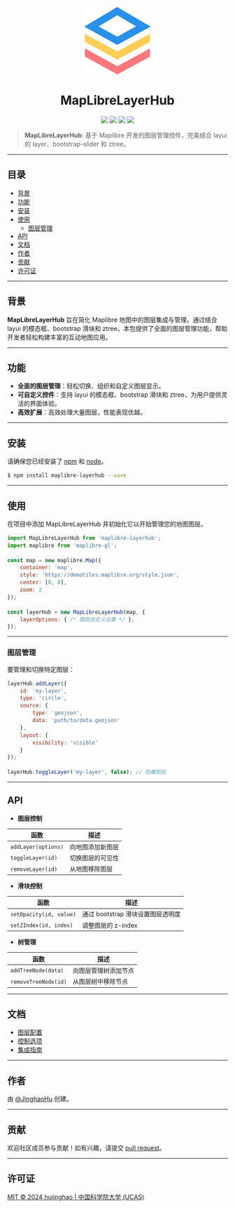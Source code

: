 
<p align="center"><img src="images/maplibre_layerhub.svg" width="30%" /></p>

<h1 align='center'>MapLibreLayerHub</h1>

<p align="center">
<a href=""><img src="https://img.shields.io/badge/version-1.0-yellow.svg" /></a>
<a href=""><img src="https://img.shields.io/badge/author-Jinghao%20Hu-orange.svg" /></a>
<a href=""><img src="https://img.shields.io/badge/language-TypeScript-blue.svg" /></a>
<a href="http://opensource.org/licenses/MIT"><img src="https://img.shields.io/badge/license-MIT-green.svg" /></a>
</p>

> **MapLibreLayerHub**: 基于 Maplibre 开发的图层管理控件，完美结合 layui 的 layer、bootstrap-slider 和 ztree。

---

## 目录

- [背景](#背景)
- [功能](#功能)
- [安装](#安装)
- [使用](#使用)
  - [图层管理](#图层管理)
- [API](#api)
- [文档](#文档)
- [作者](#作者)
- [贡献](#贡献)
- [许可证](#许可证)

---

## 背景

**MapLibreLayerHub** 旨在简化 Maplibre 地图中的图层集成与管理。通过结合 layui 的模态框、bootstrap 滑块和 ztree，本包提供了全面的图层管理功能，帮助开发者轻松构建丰富的互动地图应用。

---

## 功能

- **全面的图层管理**：轻松切换、组织和自定义图层显示。
- **可自定义控件**：支持 layui 的模态框、bootstrap 滑块和 ztree，为用户提供灵活的界面体验。
- **高效扩展**：高效处理大量图层，性能表现优越。

---

## 安装

请确保您已经安装了 [npm](https://npmjs.com) 和 [node](http://nodejs.org)。

```sh
$ npm install maplibre-layerhub --save
```

---

## 使用

在项目中添加 MapLibreLayerHub 并初始化它以开始管理您的地图图层。

```javascript
import MapLibreLayerHub from 'maplibre-layerhub';
import maplibre from 'maplibre-gl';

const map = new maplibre.Map({
    container: 'map',
    style: 'https://demotiles.maplibre.org/style.json',
    center: [0, 0],
    zoom: 2
});

const layerHub = new MapLibreLayerHub(map, {
    layerOptions: { /* 图层自定义设置 */ },
});
```

---

### 图层管理

要管理和切换特定图层：

```javascript
layerHub.addLayer({
    id: 'my-layer',
    type: 'circle',
    source: {
        type: 'geojson',
        data: 'path/to/data.geojson'
    },
    layout: {
        visibility: 'visible'
    }
});

layerHub.toggleLayer('my-layer', false); // 隐藏图层
```

---

## API

- **图层控制**

| 函数                | 描述               |
|---------------------|--------------------|
| `addLayer(options)` | 向地图添加新图层   |
| `toggleLayer(id)`   | 切换图层的可见性   |
| `removeLayer(id)`   | 从地图移除图层     |

- **滑块控制**

| 函数                 | 描述                              |
|----------------------|-----------------------------------|
| `setOpacity(id, value)` | 通过 bootstrap 滑块设置图层透明度  |
| `setZIndex(id, index)`  | 调整图层的 z-index              |

- **树管理**

| 函数                  | 描述                            |
|-----------------------|-------------------------------|
| `addTreeNode(data)`   | 向图层管理树添加节点          |
| `removeTreeNode(id)`  | 从图层树中移除节点            |

---

## 文档
- [图层配置](docs/layer-config.md)
- [控制选项](docs/control-options.md)
- [集成指南](docs/integration.md)

---

## 作者

由 [@JinghaoHu](https://github.com/hujinghaoabcd) 创建。

---

## 贡献

欢迎社区成员参与贡献！如有兴趣，请提交 [pull request](https://github.com/hujinghaoabcd/MapLibreLayerHub/pulls)。

---

## 许可证

[MIT © 2024 hujinghao | 中国科学院大学 (UCAS)](./LICENSE)